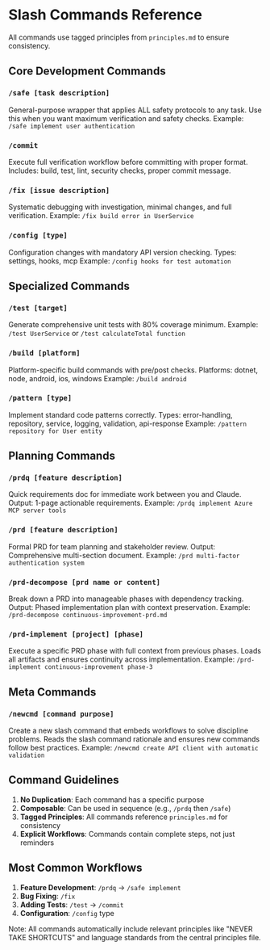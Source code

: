 # Slash Commands Reference

All commands use tagged principles from `principles.md` to ensure consistency.

## Core Development Commands

### `/safe [task description]`
General-purpose wrapper that applies ALL safety protocols to any task.
Use this when you want maximum verification and safety checks.
Example: `/safe implement user authentication`

### `/commit`
Execute full verification workflow before committing with proper format.
Includes: build, test, lint, security checks, proper commit message.

### `/fix [issue description]`
Systematic debugging with investigation, minimal changes, and full verification.
Example: `/fix build error in UserService`

### `/config [type]`
Configuration changes with mandatory API version checking.
Types: settings, hooks, mcp
Example: `/config hooks for test automation`

## Specialized Commands

### `/test [target]`
Generate comprehensive unit tests with 80% coverage minimum.
Example: `/test UserService` or `/test calculateTotal function`

### `/build [platform]`
Platform-specific build commands with pre/post checks.
Platforms: dotnet, node, android, ios, windows
Example: `/build android`

### `/pattern [type]`
Implement standard code patterns correctly.
Types: error-handling, repository, service, logging, validation, api-response
Example: `/pattern repository for User entity`

## Planning Commands

### `/prdq [feature description]`
Quick requirements doc for immediate work between you and Claude.
Output: 1-page actionable requirements.
Example: `/prdq implement Azure MCP server tools`

### `/prd [feature description]`
Formal PRD for team planning and stakeholder review.
Output: Comprehensive multi-section document.
Example: `/prd multi-factor authentication system`

### `/prd-decompose [prd name or content]`
Break down a PRD into manageable phases with dependency tracking.
Output: Phased implementation plan with context preservation.
Example: `/prd-decompose continuous-improvement-prd.md`

### `/prd-implement [project] [phase]`
Execute a specific PRD phase with full context from previous phases.
Loads all artifacts and ensures continuity across implementation.
Example: `/prd-implement continuous-improvement phase-3`

## Meta Commands

### `/newcmd [command purpose]`
Create a new slash command that embeds workflows to solve discipline problems.
Reads the slash command rationale and ensures new commands follow best practices.
Example: `/newcmd create API client with automatic validation`

## Command Guidelines

1. **No Duplication**: Each command has a specific purpose
2. **Composable**: Can be used in sequence (e.g., `/prdq` then `/safe`)
3. **Tagged Principles**: All commands reference `principles.md` for consistency
4. **Explicit Workflows**: Commands contain complete steps, not just reminders

## Most Common Workflows

1. **Feature Development**: `/prdq` → `/safe implement`
2. **Bug Fixing**: `/fix` 
3. **Adding Tests**: `/test` → `/commit`
4. **Configuration**: `/config` type

Note: All commands automatically include relevant principles like "NEVER TAKE SHORTCUTS" and language standards from the central principles file.